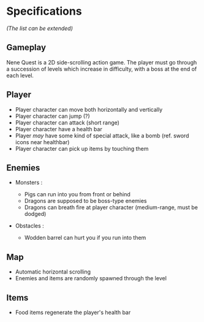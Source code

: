 # Specifications

*(The list can be extended)*

## Gameplay

Nene Quest is a 2D side-scrolling action game.
The player must go through a succession of levels which increase in difficulty, with a boss at the end of each level.

## Player

* Player character can move both horizontally and vertically
* Player character can jump (?)
* Player character can attack (short range)
* Player character have a health bar
* Player *may* have some kind of special attack, like a bomb (ref. sword icons near healthbar) 
* Player character can pick up items by touching them
 

## Enemies

* Monsters : 
  - Pigs can run into you from front or behind
  - Dragons are supposed to be boss-type enemies
  - Dragons can breath fire at player character (medium-range, must be dodged)

* Obstacles : 
  - Wodden barrel can hurt you if you run into them


## Map
* Automatic horizontal scrolling
* Enemies and items are randomly spawned through the level

## Items

* Food items regenerate the player's health bar
